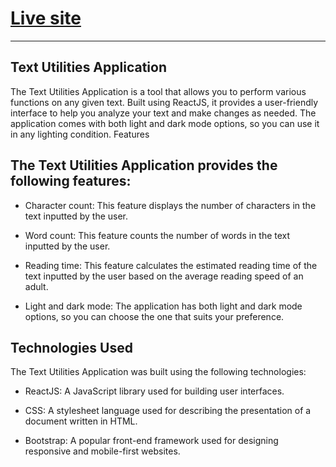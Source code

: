 # [Live site](https://text-utils-app-prk.netlify.app/)
<hr/>

## Text Utilities Application


The Text Utilities Application is a tool that allows you to perform various functions on any given text. Built using ReactJS, it provides a user-friendly interface to help you analyze your text and make changes as needed. The application comes with both light and dark mode options, so you can use it in any lighting condition.
Features

## The Text Utilities Application provides the following features:

   - Character count: This feature displays the number of characters in the text inputted by the user.

   - Word count: This feature counts the number of words in the text inputted by the user.

   - Reading time: This feature calculates the estimated reading time of the text inputted by the user based on the average reading speed of an adult.

   - Light and dark mode: The application has both light and dark mode options, so you can choose the one that suits your preference.
   
 ##  Technologies Used

The Text Utilities Application was built using the following technologies:

   - ReactJS: A JavaScript library used for building user interfaces.

   - CSS: A stylesheet language used for describing the presentation of a document written in HTML.
   - Bootstrap: A popular front-end framework used for designing responsive and mobile-first websites.
